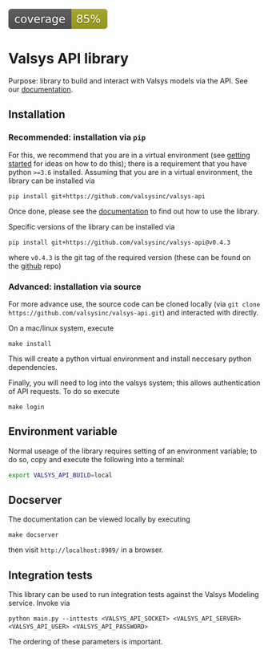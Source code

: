 ![alt text](coverage.svg "Coverage")

# Valsys API library

Purpose: library to build and interact with Valsys models via the API. See our [documentation](https://valsysinc.github.io/valsys-api/).

## Installation
### **Recommended**: installation via `pip`
For this, we recommend that you are in a virtual environment (see [getting started](https://valsysinc.github.io/valsys-api/) for ideas on how to do this); there is a requirement that you have python `>=3.6` installed. Assuming that you are in a virtual environment, the library can be installed via
```
pip install git+https://github.com/valsysinc/valsys-api
```

Once done, please see the [documentation](`https://valsysinc.github.io/valsys-api/`) to find out how to use the library.

Specific versions of the library can be installed via
```
pip install git+https://github.com/valsysinc/valsys-api@v0.4.3
```
where `v0.4.3` is the git tag of the required version (these can be found on the [github](https://github.com/valsysinc/valsys-api/tags) repo)
### **Advanced**: installation via source
For more advance use, the source code can be cloned locally (via `git clone https://github.com/valsysinc/valsys-api.git`) and interacted with directly. 

On a mac/linux system, execute
```
make install
```
This will create a python virtual environment and install neccesary python dependencies.

Finally, you will need to log into the valsys system; this allows authentication of API requests. To do so execute
```
make login
```

## Environment variable
Normal useage of the library requires setting of an environment variable; to do so, copy and execute the following into a terminal:
```bash
export VALSYS_API_BUILD=local
```


## Docserver
The documentation can be viewed locally by executing
```
make docserver
```
then visit `http://localhost:8989/` in a browser.

## Integration tests
This library can be used to run integration tests against the Valsys Modeling service.
Invoke via
```
python main.py --inttests <VALSYS_API_SOCKET> <VALSYS_API_SERVER> <VALSYS_API_USER> <VALSYS_API_PASSWORD>
```
The ordering of these parameters is important.